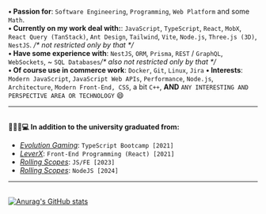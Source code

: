 <!-- ### Hi there 👋 -->

<!--
**user-of-github/user-of-github** is a ✨ _special_ ✨ repository because its `README.md` (this file) appears on your GitHub profile.

Here are some ideas to get you started:

- 🔭 I’m currently working on ...
- 🌱 I’m currently learning ...
- 👯 I’m looking to collaborate on ...
- 🤔 I’m looking for help with ...
- 💬 Ask me about ...
- 📫 How to reach me: ...
- 😄 Pronouns: ...
- ⚡ Fun fact: ...
-->
**• Passion for**: `Software Engineering`, `Programming`, `Web Platform` and some `Math`.   
**• Currently on my work deal with:**:  `JavaScript`, `TypeScript`, `React`, `MobX`, `React Query (TanStack)`, `Ant Design`, `Tailwind`, `Vite`, `Node.js`, `Three.js (3D)`, `NestJS`.  _/* not restricted only by that */_  
**• Have some experience with**: `NestJS`, `ORM`, `Prisma`, `REST` / `GraphQL`, `WebSockets`, ~ `SQL Databases`_/* also not restricted only by that */_      
**• Of course use in commerce work**: `Docker`, `Git`, `Linux`, `Jira` 
**• Interests**: `Modern JavaScript`, `JavaScript Web APIs`, `Performance`, `Node.js`, `Architecture`, `Modern Front-End, CSS`, a bit `C++`, **AND** `ANY INTERESTING AND PERSPECTIVE AREA OR TECHNOLOGY` 😄
___  
&nbsp;  
**👨🏻‍🎓💻 In addition to the university graduated from:**  
- *[Evolution Gaming](https://www.evolution.com/)*: `TypeScript Bootcamp [2021]`
- *[LeverX](https://leverx.com/)*: `Front-End Programming (React) [2021]`
- *[Rolling Scopes](https://rs.school/)*: `JS/FE [2023]`
- *[Rolling Scopes](https://rs.school/)*: `NodeJS [2024]`
___  
&nbsp;  
[![Anurag's GitHub stats](https://github-readme-stats.vercel.app/api?username=user-of-github&count_private=true&theme=graywhite&hide_rank=true)](https://github.com/anuraghazra/github-readme-stats)

<!--
[![Top Langs](https://github-readme-stats.vercel.app/api/top-langs/?username=user-of-github&layout=compact&count_private=true&theme=graywhite)](https://github.com/anuraghazra/github-readme-stats) 
-->
